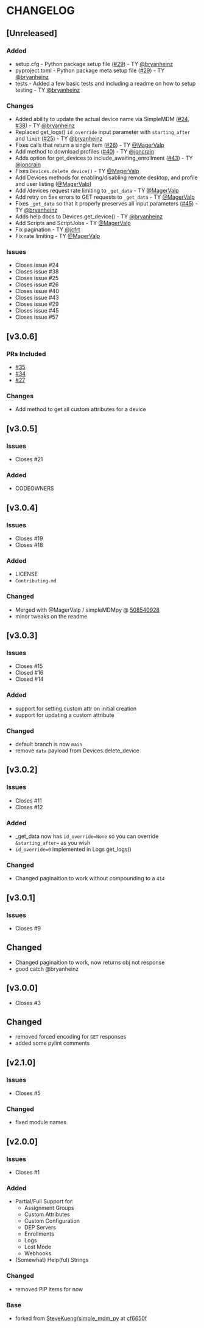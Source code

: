 # CHANGELOG

## [Unreleased]

### Added
- setup.cfg - Python package setup file ([#29](https://github.com/macadmins/simpleMDMpy/issues/29)) - TY [@bryanheinz](https://github.com/bryanheinz)
- pyproject.toml - Python package meta setup file ([#29](https://github.com/macadmins/simpleMDMpy/issues/29)) - TY [@bryanheinz](https://github.com/bryanheinz)
- tests - Added a few basic tests and including a readme on how to setup testing - TY [@bryanheinz](https://github.com/bryanheinz)

### Changes

- Added ability to update the actual device name via SimpleMDM ([#24](https://github.com/macadmins/simpleMDMpy/issues/24), [#38](https://github.com/macadmins/simpleMDMpy/issues/38)) - TY [@bryanheinz](https://github.com/bryanheinz)
- Replaced get_logs() `id_override` input parameter with `starting_after` and `limit` ([#25](https://github.com/macadmins/simpleMDMpy/issues/25)) - TY [@bryanheinz](https://github.com/bryanheinz)
- Fixes calls that return a single item ([#26](https://github.com/macadmins/simpleMDMpy/issues/26)) - TY [@MagerValp](https://github.com/MagerValp)
- Add method to download profiles ([#40](https://github.com/macadmins/simpleMDMpy/issues/40)) - TY [@joncrain](https://github.com/joncrain)
- Adds option for get_devices to include_awaiting_enrollment ([#43](https://github.com/macadmins/simpleMDMpy/issues/43)) - TY [@joncrain](https://github.com/joncrain)
- Fixes `Devices.delete_device()` - TY [@MagerValp](https://github.com/MagerValp)
- Add Devices methods for enabling/disabling remote desktop, and profile and user listing ([@MagerValp](https://github.com/MagerValp))
- Add /devices request rate limiting to `_get_data` - TY [@MagerValp](https://github.com/MagerValp)
- Add retry on 5xx errors to GET requests to `_get_data` - TY [@MagerValp](https://github.com/MagerValp)
- Fixes `_get_data` so that it properly preserves all input parameters ([#45](https://github.com/macadmins/simpleMDMpy/issues/45)) - TY [@bryanheinz](https://github.com/bryanheinz)
- Adds help docs to Devices.get_device() - TY [@bryanheinz](https://github.com/bryanheinz)
- Add Scripts and ScriptJobs - TY [@MagerValp](https://github.com/MagerValp)
- Fix pagination - TY [@jcfrt](https://github.com/jcfrt)
- Fix rate limiting - TY [@MagerValp](https://github.com/MagerValp)

### Issues

- Closes issue #24
- Closes issue #38
- Closes issue #25
- Closes issue #26
- Closes issue #40
- Closes issue #43
- Closes issue #29
- Closes issue #45
- Closes issue #57

## [v3.0.6]

### PRs Included

- [#35](https://github.com/macadmins/simpleMDMpy/pull/25)
- [#34](https://github.com/macadmins/simpleMDMpy/pull/34)
- [#27](https://github.com/macadmins/simpleMDMpy/pull/27)

### Changes

- Add method to get all custom attributes for a device

## [v3.0.5]

### Issues

- Closes #21

### Added 

- CODEOWNERS

## [v3.0.4]

### Issues

- Closes #19
- Closes #18

### Added

- LICENSE
- `Contributing.md`

### Changed

- Merged with @MagerValp / simpleMDMpy @ [508540928](https://github.com/MagerValp/simpleMDMpy/commit/50854094bee2ac5306eded7c5614d76f3eab4c25)
- minor tweaks on the readme

## [v3.0.3]

### Issues

- Closes #15
- Closed #16
- Closed #14

### Added

- support for setting custom attr on initial creation
- support for updating a custom attribute

### Changed

- default branch is now `main`
- remove `data` payload from Devices.delete_device

## [v3.0.2]

### Issues

- Closes #11
- Closes #12

### Added

- _get_data now has `id_override=None` so you can override `&starting_after=` as you wish
- `id_override=0` implemented in Logs get_logs()

### Changed

- Changed paginaition to work without compounding to a `414`

## [v3.0.1]

### Issues

- Closes #9

## Changed

- Changed paginaition to work, now returns obj not response
- good catch @bryanheinz

## [v3.0.0]

- Closes #3

## Changed

- removed forced encoding for `GET` responses
- added some pylint comments

## [v2.1.0]

### Issues

- Closes #5

### Changed

- fixed module names

## [v2.0.0]

### Issues

- Closes #1

### Added

- Partial/Full Support for:
  - Assignment Groups
  - Custom Attributes
  - Custom Configuration
  - DEP Servers
  - Enrollments
  - Logs
  - Lost Mode
  - Webhooks
- (Somewhat) Help(ful) Strings

### Changed

- removed PIP items for now

### Base

- forked from [SteveKueng/simple_mdm_py](https://github.com/SteveKueng/simple_mdm_py/blob/master/setup.py) at [cf6650f](https://github.com/SteveKueng/simpleMDMpy/commit/cf6650fe72220577abd5c654d03476c88b81bcb0)
